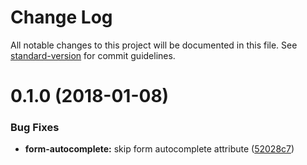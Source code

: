 # Change Log

All notable changes to this project will be documented in this file. See [standard-version](https://github.com/conventional-changelog/standard-version) for commit guidelines.

<a name="0.1.0"></a>
# 0.1.0 (2018-01-08)


### Bug Fixes

* **form-autocomplete:** skip form autocomplete attribute ([52028c7](https://github.com/liuy97/ng2-input-autocomplete/commit/52028c7))
